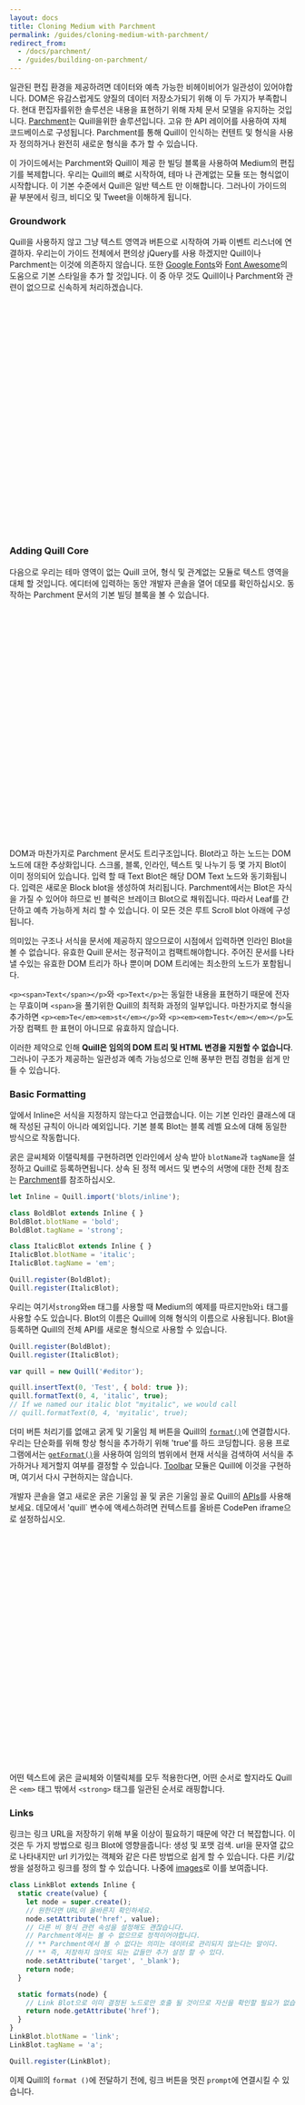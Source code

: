 ```yaml
---
layout: docs
title: Cloning Medium with Parchment
permalink: /guides/cloning-medium-with-parchment/
redirect_from:
  - /docs/parchment/
  - /guides/building-on-parchment/
---
```

<!-- head -->
<style>
.codepen {
  height: 408px;
}
</style>
<!-- head -->

일관된 편집 환경을 제공하려면 데이터와 예측 가능한 비헤이비어가 일관성이 있어야합니다. DOM은 유감스럽게도 양질의 데이터 저장소가되기 위해 이 두 가지가 부족합니다. 현대 편집자를위한 솔루션은 내용을 표현하기 위해 자체 문서 모델을 유지하는 것입니다. [Parchment](https://github.com/quilljs/parchment/)는 Quill을위한 솔루션입니다. 고유 한 API 레이어를 사용하여 자체 코드베이스로 구성됩니다. Parchment를 통해 Quill이 인식하는 컨텐트 및 형식을 사용자 정의하거나 완전히 새로운 형식을 추가 할 수 있습니다.

이 가이드에서는 Parchment와 Quill이 제공 한 빌딩 블록을 사용하여 Medium의 편집기를 복제합니다. 우리는 Quill의 뼈로 시작하여, 테마 나 관계없는 모듈 또는 형식없이 시작합니다. 이 기본 수준에서 Quill은 일반 텍스트 만 이해합니다. 그러나이 가이드의 끝 부분에서 링크, 비디오 및 Tweet을 이해하게 됩니다.

### Groundwork

Quill을 사용하지 않고 그냥 텍스트 영역과 버튼으로 시작하여 가짜 이벤트 리스너에 연결하자. 우리는이 가이드 전체에서 편의상 jQuery를 사용 하겠지만 Quill이나 Parchment는 이것에 의존하지 않습니다. 또한 [Google Fonts](https://fonts.google.com/)와 [Font Awesome](http://fontawesome.io/)의 도움으로 기본 스타일을 추가 할 것입니다. 이 중 아무 것도 Quill이나 Parchment와 관련이 없으므로 신속하게 처리하겠습니다.

<div data-height="400" data-theme-id="23269" data-slug-hash="oLVAKZ" data-default-tab="result" data-embed-version="2" class="codepen"></div>


### Adding Quill Core

다음으로 우리는 테마 영역이 없는 Quill 코어, 형식 및 관계없는 모듈로 텍스트 영역을 대체 할 것입니다. 에디터에 입력하는 동안 개발자 콘솔을 열어 데모를 확인하십시오. 동작하는 Parchment 문서의 기본 빌딩 블록을 볼 수 있습니다.

<div data-height="400" data-theme-id="23269" data-slug-hash="QEoZQb" data-default-tab="result" data-embed-version="2" class="codepen"></div>

DOM과 마찬가지로 Parchment 문서도 트리구조입니다. Blot라고 하는 노드는 DOM 노드에 대한 추상화입니다. 스크롤, 블록, 인라인, 텍스트 및 나누기 등 몇 가지 Blot이 이미 정의되어 있습니다. 입력 할 때 Text Blot은 해당 DOM Text 노드와 동기화됩니다. 입력은 새로운 Block blot을 생성하여 처리됩니다. Parchment에서는 Blot은 자식을 가질 수 있어야 하므로 빈 블럭은 브레이크 Blot으로 채워집니다. 따라서 Leaf를 간단하고 예측 가능하게 처리 할 수 있습니다. 이 모든 것은 루트 Scroll blot 아래에 구성됩니다.

의미있는 구조나 서식을 문서에 제공하지 않으므로이 시점에서 입력하면 인라인 Blot을 볼 수 없습니다. 유효한 Quill 문서는 정규적이고 컴팩트해야합니다. 주어진 문서를 나타낼 수있는 유효한 DOM 트리가 하나 뿐이며 DOM 트리에는 최소한의 노드가 포함됩니다.

`<p><span>Text</span></p>`와 `<p>Text</p>`는 동일한 내용을 표현하기 때문에 전자는 무효이며 `<span>`을 풀기위한 Quill의 최적화 과정의 일부입니다. 마찬가지로 형식을 추가하면 `<p><em>Te</em><em>st</em></p>`와 `<p><em><em>Test</em></em></p>`도 가장 컴팩트 한 표현이 아니므로 유효하지 않습니다.

이러한 제약으로 인해 **Quill은 임의의 DOM 트리 및 HTML 변경을 지원할 수 없습니다**.
그러나이 구조가 제공하는 일관성과 예측 가능성으로 인해 풍부한 편집 경험을 쉽게 만들 수 있습니다.

### Basic Formatting


앞에서 Inline은 서식을 지정하지 않는다고 언급했습니다. 이는 기본 인라인 클래스에 대해 작성된 규칙이 아니라 예외입니다. 기본 블록 Blot는 블록 레벨 요소에 대해 동일한 방식으로 작동합니다.

굵은 글씨체와 이탤릭체를 구현하려면 인라인에서 상속 받아 `blotName`과 `tagName`을 설정하고 Quill로 등록하면됩니다. 상속 된 정적 메서드 및 변수의 서명에 대한 전체 참조는 [Parchment](https://github.com/quilljs/parchment/)를 참조하십시오.

```js
let Inline = Quill.import('blots/inline');

class BoldBlot extends Inline { }
BoldBlot.blotName = 'bold';
BoldBlot.tagName = 'strong';

class ItalicBlot extends Inline { }
ItalicBlot.blotName = 'italic';
ItalicBlot.tagName = 'em';

Quill.register(BoldBlot);
Quill.register(ItalicBlot);
```

우리는 여기서`strong`와`em` 태그를 사용할 때 Medium의 예제를 따르지만`b`와`i` 태그를 사용할 수도 있습니다. Blot의 이름은 Quill에 의해 형식의 이름으로 사용됩니다. Blot을 등록하면 Quill의 전체 API를 새로운 형식으로 사용할 수 있습니다.

```js
Quill.register(BoldBlot);
Quill.register(ItalicBlot);

var quill = new Quill('#editor');

quill.insertText(0, 'Test', { bold: true });
quill.formatText(0, 4, 'italic', true);
// If we named our italic blot "myitalic", we would call
// quill.formatText(0, 4, 'myitalic', true);
```

더미 버튼 처리기를 없애고 굵게 및 기울임 체 버튼을 Quill의 [`format()`](/docs/api/#format)에 연결합시다. 우리는 단순화를 위해 항상 형식을 추가하기 위해 'true'를 하드 코딩합니다. 응용 프로그램에서는 [`getFormat()`](/docs/api/#getformat)을 사용하여 임의의 범위에서 현재 서식을 검색하여 서식을 추가하거나 제거할지 여부를 결정할 수 있습니다. [Toolbar](/docs/modules/toolbar/) 모듈은 Quill에 이것을 구현하며, 여기서 다시 구현하지는 않습니다.

개발자 콘솔을 열고 새로운 굵은 기울임 꼴 및 굵은 기울임 꼴로 Quill의 [APIs](/docs/api/)를 사용해보세요. 데모에서 'quill` 변수에 액세스하려면 컨텍스트를 올바른 CodePen iframe으로 설정하십시오.

<div data-height="400" data-theme-id="23269" data-slug-hash="VjRovy" data-default-tab="result" data-embed-version="2" class="codepen"></div>

어떤 텍스트에 굵은 글씨체와 이탤릭체를 모두 적용한다면, 어떤 순서로 할지라도 Quill은 `<em>` 태그 밖에서 `<strong>` 태그를 일관된 순서로 래핑합니다.

### Links

링크는 링크 URL을 저장하기 위해 부울 이상이 필요하기 때문에 약간 더 복잡합니다. 이것은 두 가지 방법으로 링크 Blot에 영향을줍니다: 생성 및 포맷 검색. url을 문자열 값으로 나타내지만 url 키가있는 객체와 같은 다른 방법으로 쉽게 할 수 있습니다. 다른 키/값 쌍을 설정하고 링크를 정의 할 수 있습니다. 나중에 [images](#images)로 이를 보여줍니다.

```js
class LinkBlot extends Inline {
  static create(value) {
    let node = super.create();
    // 원한다면 URL이 올바른지 확인하세요.
    node.setAttribute('href', value);
    // 다른 비 형식 관련 속성을 설정해도 괜찮습니다.
    // Parchment에서는 볼 수 없으므로 정적이어야합니다.
    // ** Parchment에서 볼 수 없다는 의미는 데이터로 관리되지 않는다는 말이다.
    // ** 즉, 저장하지 않아도 되는 값들만 추가 설정 할 수 있다.
    node.setAttribute('target', '_blank');
    return node;
  }

  static formats(node) {
    // Link Blot으로 이미 결정된 노드로만 호출 될 것이므로 자신을 확인할 필요가 없습니다.
    return node.getAttribute('href');
  }
}
LinkBlot.blotName = 'link';
LinkBlot.tagName = 'a';

Quill.register(LinkBlot);
```

이제 Quill의 `format ()`에 전달하기 전에, 링크 버튼을 멋진 `prompt`에 연결시킬 수 있습니다.

<div data-height="400" data-theme-id="23269" data-slug-hash="oLVKRa" data-default-tab="result" data-embed-version="2" class="codepen"></div>


### Blockquote and Headers

Blockquotes는 Bold blot과 같은 방식으로 구현됩니다. 단, Block에서 기본 블록 레벨 Blot을 상속받습니다. **인라인 blot은 중첩 될 수 있지만 Block blot은 중첩 될 수 없습니다. 줄 바꿈 대신에 블록 blot은 동일한 텍스트 범위에 적용될 때 서로를 대체**합니다.

```js
let Block = Quill.import('blots/block');

class BlockquoteBlot extends Block { }
BlockquoteBlot.blotName = 'blockquote';
BlockquoteBlot.tagName = 'blockquote';
```

헤더는 하나의 차이점을 제외하고 정확히 동일한 방식으로 구현됩니다. 두 개 이상의 DOM 요소로 표현할 수 있습니다. 형식의 값은 기본적으로 'true'대신에 tagName이됩니다. 우리는 `formats ()`을 확장하여 이를 사용자 정의 할 수 있으며, 이는 [links](#links)와 비슷한 방식으로 가능합니다.
```js
class HeaderBlot extends Block {
  static formats(node) {
    return HeaderBlot.tagName.indexOf(node.tagName) + 1;
  }
}
HeaderBlot.blotName = 'header';
// Medium only supports two header sizes, so we will only demonstrate two,
// but we could easily just add more tags into this array
// Medium이 단 두가지의 헤더 크기를 지원하기 때문에 단 두개의 예만 보입니다.
// 그러나 이 배열에 태그를 더 추가하는 것 만으로 쉽게 가능합니다.
HeaderBlot.tagName = ['H1', 'H2'];
```

이 새로운 Blot을 각각의 버튼에 연결하고 `<blockquote>` 태그를 위한 CSS를 추가합시다.

<div data-height="400" data-theme-id="23269" data-slug-hash="NAmKAR" data-default-tab="result" data-embed-version="2" class="codepen"></div>

텍스트를 H1로 설정하고 콘솔에서`quill.getContents ()`를 실행하십시오. 우리는 사용자 정의 정적 `formats()` 함수를 보게 될 것이다. 데모에서 'quill` 변수에 액세스하려면 컨텍스트를 올바른 CodePen iframe으로 설정하십시오.

### Dividers

이제 첫 번째 Blot을 구현해 보겠습니다. 이전의 Blot 예제가 포맷팅에 기여하고 `format ()`을 구현하는 동안, 잎 Blot은 내용을 제공하고 `value ()`를 구현합니다. 리프 Blot은 Text 또는 Embed Blots 일 수 있으므로 섹션 구분선은 Embed입니다. 일단 생성되면 Embed Blots의 값은 변경되지 않으며 해당 위치의 내용을 변경하기 위해 삭제 및 재 삽입이 필요합니다.

우리의 방법론은 BlockEmbed에서 상속받는 것을 제외하고는 이전과 유사합니다. Embed는 `blots/embed`에도 존재하지만 인라인 레벨 Blot을 위한 것입니다. 우리는 디바이더 대신 블럭 레벨 구현을 원합니다.

```js
let BlockEmbed = Quill.import('blots/block/embed');

class DividerBlot extends BlockEmbed { }
DividerBlot.blotName = 'divider';
DividerBlot.tagName = 'hr';
```

클릭 핸들러는 [`insertEmbed()`](/docs/api/#insertembed)를 호출하는데, 이는 [`format()`](/docs/api/#format)처럼 우리를 위한 사용자 선택을 편리하게 결정, 저장 및 복원하지 않으므로 스스로 선택을 유지하기 위해 좀 더 많은 작업을 해야합니다. 또한 블록 중간에 BlockEmbed를 삽입하려고하면 Quill이 블록을 분할합니다. 이 동작을보다 명확하게하기 위해 분할자를 삽입하기 전에 개행을 삽입하여 블록을 명시 적으로 분할합니다. 자세한 내용은 CodePen의 Babel 탭을 살펴보십시오.

<div data-height="400" data-theme-id="23269" data-slug-hash="QEPLrv" data-default-tab="result" data-embed-version="2" class="codepen"></div>


### Images

이미지는 우리가 [Link](#links)와 [Divider](#divider) Blot을 만드는 것을 배운 것과 함께 추가 될 수 있습니다. 값에 대해 객체를 사용하여 이것이 어떻게 지원되는지 보여줍니다. 이미지를 삽입하는 버튼 핸들러는 정적 값을 사용할 것이므로이 가이드의 초점 인 [Parchment](https://github.com/quilljs/parchment/)와는 무관하게 툴팁 UI 코드에 주의를 기울이지 않아도됩니다.

```js
let BlockEmbed = Quill.import('blots/block/embed');

class ImageBlot extends BlockEmbed {
  static create(value) {
    let node = super.create();
    node.setAttribute('alt', value.alt);
    node.setAttribute('src', value.url);
    return node;
  }

  static value(node) {
    return {
      alt: node.getAttribute('alt'),
      url: node.getAttribute('src')
    };
  }
}
ImageBlot.blotName = 'image';
ImageBlot.tagName = 'img';
```

<div data-height="400" data-theme-id="23269" data-slug-hash="Pzggmy" data-default-tab="result" data-embed-version="2" class="codepen"></div>


### Videos

우리는 [images](#images)와 비슷한 방식으로 비디오를 구현할 것입니다. HTML5 `<video>` 태그를 사용할 수는 있지만 YouTube 동영상을 이런 식으로 재생할 수는 없으며 일반적으로 사용되는 경우가 많으므로 이를 지원하기 위해 `<iframe>`을 사용합니다. 우리는 여기에 있을 필요는 없지만, 여러개의 Blot이 같은 태그를 사용하기를 원한다면, 다음 [Tweet](#tweet) 예제에서 보여지는 `tagName`에 `className`을 사용할 수 있습니다.

또한 등록되지 않은 형식으로 너비와 높이에 대한 지원을 추가 할 것입니다. 등록 된 형식과의 네임 스페이스 충돌이없는 한, Embed에 특정한 형식은 별도로 등록 할 필요가 없습니다. Blots는 알 수없는 형식을 자식에게 전달하여 결국 Leaves에 도달하므로이 방법이 효과적입니다. 이것은 또한 다양한 Embed이 등록되지 않은 형식을 다르게 처리 할 수있게합니다. 예를 들어 이전 버전의 [image](#images) 임베드는 Google 비디오가 제공하는 것과 다른 방식으로 'width' 형식을 인식하고 처리 할 수 있었습니다.

```js
class VideoBlot extends BlockEmbed {
  static create(url) {
    let node = super.create();

    // Set non-format related attributes with static values
    node.setAttribute('frameborder', '0');
    node.setAttribute('allowfullscreen', true);

    return node;
  }

  static formats(node) {
    // We still need to report unregistered embed formats
    let format = {};
    if (node.hasAttribute('height')) {
      format.height = node.getAttribute('height');
    }
    if (node.hasAttribute('width')) {
      format.width = node.getAttribute('width');
    }
    return format;
  }

  static value(node) {
    return node.getAttribute('src');
  }

  format(name, value) {
    // Handle unregistered embed formats
    if (name === 'height' || name === 'width') {
      if (value) {
        this.domNode.setAttribute(name, value);
      } else {
        this.domNode.removeAttribute(name, value);
      }
    } else {
      super.format(name, value);
    }
  }
}
VideoBlot.blotName = 'video';
VideoBlot.tagName = 'iframe';
```

콘솔을 열고 [`getContents`](/docs/api/#getcontents)를 호출하면, Quill은 비디오를 다음과 같이보고합니다.

```js
{
  ops: [{
    insert: {
      video: {
        src: 'https://www.youtube.com/embed/QHH3iSeDBLo?showinfo=0'
      }
    },
    attributes: {
      height: '170',
      width: '400'
    }
  }]
}
```

<div data-height="400" data-theme-id="23269" data-slug-hash="qNwWzW" data-default-tab="result" data-embed-version="2" class="codepen"></div>


### Tweets

Medium는 다양한 유형의 삽입을 지원하지만 이 가이드에서는 Tweet에만 초점을 맞춥니다. Tweet Blot은 거의 [images](#images)와 거의 동일하게 구현됩니다. Embed Blots가 무효 노드에 해당 할 필요가 없다는 사실을 이용합니다. 그것은 임의의 노드가 될 수 있고 Quill은 그것을 무효 노드처럼 취급 할 것이고 자식이나 자손을 방해하지 않을 것입니다. 이렇게하면 `<div>`와 네이티브 Twitter Javascript 라이브러리를 사용하여 우리가 지정하는 `<div>` 컨테이너 내에서 만족스러운 것을 할 수 있습니다.

루트 Scroll Blot 또한 `<div>`을 사용하기 때문에 명확성을 위해 `className`도 지정합니다. 참고적으로 인라인 Blot은 `<span>`을 사용하고 블럭 Blot은 기본적으로 `<p>`를 사용합니다. 따라서 사용자 정의 Blot에 이 태그를 사용하려면 `tagName`에 추가적인 `className`을 지정해야합니다.

우리는 Blot을 정의하는 값으로 Tweet ID를 사용합니다. 다시 말해서 클릭 핸들러는 정적인 값을 사용하여 관련성없는 UI 코드에서 주의를 산만하게하지 않습니다.

```js
class TweetBlot extends BlockEmbed {
  static create(id) {
    let node = super.create();
    node.dataset.id = id;
    // 트위터 라이브러리가 컨텐츠를 수정하도록 허용
    twttr.widgets.createTweet(id, node);
    return node;
  }

  static value(domNode) {
    return domNode.dataset.id;
  }
}
TweetBlot.blotName = 'tweet';
TweetBlot.tagName = 'div';
TweetBlot.className = 'tweet';
```

<div data-height="400" data-theme-id="23269" data-slug-hash="vKrBjE" data-default-tab="result" data-embed-version="2" class="codepen"></div>


### Final Polish

우리는 그냥 평범한 텍스트를 이해하는 버튼과 Quill core로 시작했습니다. Parchment를 사용하여 굵게, 기울임 꼴, 링크, 인용구, 헤더, 섹션 구분선, 이미지, 비디오 및 트윗을 추가 할 수 있었습니다. 이 모든 것은 예측 가능하고 일관성있는 문서를 유지하면서 우리가 이러한 새로운 형식과 내용으로 Quill의 강력한 [APIs](/docs/api/)를 사용할 수 있게 합니다.

데모를 끝내기 위해 최종 마무리를 추가해 보겠습니다. Medium의 UI와 비교하지는 않지만, 유사합니다.

<div data-height="400" data-theme-id="23269" data-slug-hash="qNJrYB" data-default-tab="result" data-embed-version="2" class="codepen"></div>


<!-- script -->
<script src="//codepen.io/assets/embed/ei.js" type="text/javascript"></script>
<!-- script -->
